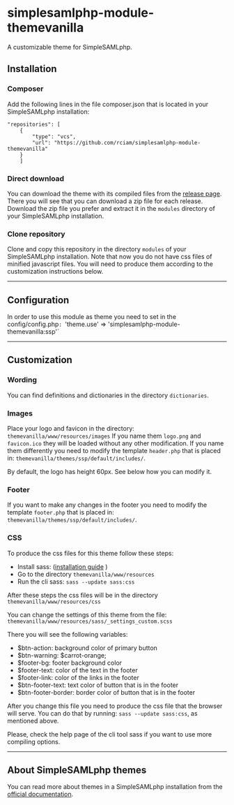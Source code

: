 # simplesamlphp-module-themevanilla

A customizable theme for SimpleSAMLphp.

## Installation

### Composer

Add the following lines in the file composer.json that is located in your
SimpleSAMLphp installation:
```
"repositories": [
    {
        "type": "vcs",
        "url": "https://github.com/rciam/simplesamlphp-module-themevanilla"
    }
    ]
```

### Direct download

You can download the theme with its compiled files from the [release page]().
There you will see that you can download a zip file for each release. Download
the zip file you prefer and extract it in the `modules` directory of your
SimpleSAMLphp installation.

### Clone repository

Clone and copy this repository in the directory `modules` of your SimpleSAMLphp
installation. Note that now you do not have css files of minified javascript
files. You will need to produce them according to the customization instructions
below.

---

## Configuration

In order to use this module as theme you need to set in the
config/config.php`: `'theme.use' => 'simplesamlphp-module-themevanilla:ssp'`

---

## Customization

### Wording

You can find definitions and dictionaries in the directory `dictionaries`.

### Images

Place your logo and favicon in the directory:
`themevanilla/www/resources/images` If you name them `logo.png` and
`favicon.ico` they will be loaded without any other modification.  If you name
them differently you need to modify the template `header.php` that is placed in:
`themevanilla/themes/ssp/default/includes/`.

By default, the logo has height 60px. See below how you can modify it.

### Footer
If you want to make any changes in the footer you need to modify the template
`footer.php` that is placed in: `themevanilla/themes/ssp/default/includes/`.


### CSS

To produce the css files for this theme follow these steps:
- Install sass: ([installation guide](http://sass-lang.com/install) )
- Go to the directory `themevanilla/www/resources`
- Run the cli sass: `sass --update sass:css`

After these steps the css files will be in the directory
`themevanilla/www/resources/css`

You can change the settings of this theme from the file:
`themevanilla/www/resources/sass/_settings_custom.scss`

There you will see the following variables:

- $btn-action: background color of primary button
- $btn-warning: $carrot-orange;
- $footer-bg: footer background color
- $footer-text: color of the text in the footer
- $footer-link: color of the links in the footer
- $btn-footer-text: text color of button that is in the footer
- $btn-footer-border: border color of button that is in the footer

After you change this file you need to produce the css file that the browser
will serve. You can do that by running: `sass --update sass:css`, as mentioned
above.

Please, check the help page of the cli tool sass if you want to use more
compiling options.

---

## About SimpleSAMLphp themes

You can read more about themes in a SimpleSAMLphp installation from the
[official documentation](https://simplesamlphp.org/docs/stable/simplesamlphp-theming).
